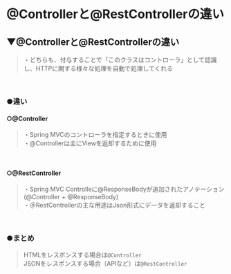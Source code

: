 # @Controllerと@RestControllerの違い

## ▼@Controllerと@RestControllerの違い
>・どちらも、付与することで「このクラスはコントローラ」として認識し、HTTPに関する様々な処理を自動で処理してくれる<br>
<br>

### ●違い
#### ○@Controller
>・Spring MVCのコントローラを指定するときに使用<br>
>・@Controllerは主にViewを返却するために使用<br>
<br>

#### ○@RestController
>・Spring MVC Controlleに@ResponseBodyが追加されたアノテーション(@Controller + @ResponseBody)<br>
>・＠RestControllerの主な用途はJson形式にデータを返却すること<br>
<br>

### ●まとめ
>HTMLをレスポンスする場合は`@Controller`<br>
>JSONをレスポンスする場合（APIなど）は`@RestController`<br>
<br>



